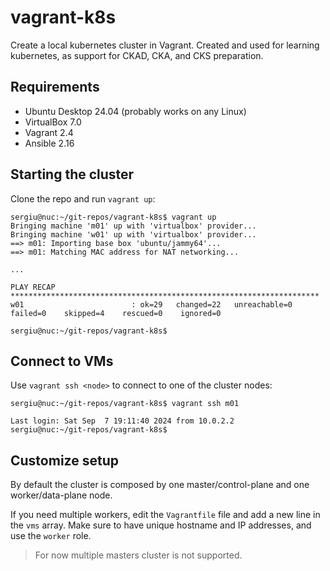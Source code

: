 # vagrant-k8s

Create a local kubernetes cluster in Vagrant. Created and used for learning kubernetes, as support for CKAD, CKA, and CKS preparation.

## Requirements

- Ubuntu Desktop 24.04 (probably works on any Linux)
- VirtualBox 7.0
- Vagrant 2.4
- Ansible 2.16

## Starting the cluster

Clone the repo and run `vagrant up`:

```
sergiu@nuc:~/git-repos/vagrant-k8s$ vagrant up
Bringing machine 'm01' up with 'virtualbox' provider...
Bringing machine 'w01' up with 'virtualbox' provider...
==> m01: Importing base box 'ubuntu/jammy64'...
==> m01: Matching MAC address for NAT networking...

...

PLAY RECAP *********************************************************************
w01                        : ok=29   changed=22   unreachable=0    failed=0    skipped=4    rescued=0    ignored=0   

sergiu@nuc:~/git-repos/vagrant-k8s$
```

## Connect to VMs

Use `vagrant ssh <node>` to connect to one of the cluster nodes:

```
sergiu@nuc:~/git-repos/vagrant-k8s$ vagrant ssh m01

Last login: Sat Sep  7 19:11:40 2024 from 10.0.2.2
sergiu@nuc:~/git-repos/vagrant-k8s$
```

## Customize setup

By default the cluster is composed by one master/control-plane and one worker/data-plane node.

If you need multiple workers, edit the `Vagrantfile` file and add a new line in the `vms` array. Make sure to have unique hostname and IP addresses, and use the `worker` role.

> For now multiple masters cluster is not supported.

